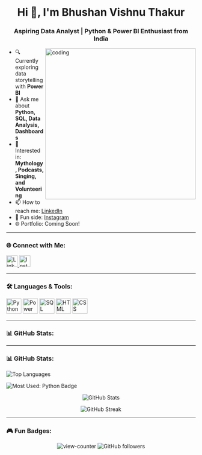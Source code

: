 <h1 align="center">Hi 👋, I'm Bhushan Vishnu Thakur</h1>
<h3 align="center">Aspiring Data Analyst | Python & Power BI Enthusiast from India</h3>

<img align="right" alt="coding" width="400" src="https://media.giphy.com/media/qgQUggAC3Pfv687qPC/giphy.gif" />

- 🔍 Currently exploring data storytelling with **Power BI**  
- 💬 Ask me about **Python, SQL, Data Analysis, Dashboards**
- 🎯 Interested in: **Mythology, Podcasts, Singing, and Volunteering**
- 📫 How to reach me: [LinkedIn](https://linkedin.com/in/bhushan-thakur-48b79222a)  
- 📸 Fun side: [Instagram](https://www.instagram.com/bhushanthakur0210/)  
- 🌐 Portfolio: Coming Soon!

---

### 🌐 Connect with Me:
<p align="left">
  <a href="https://linkedin.com/in/bhushan-thakur-48b79222a" target="_blank">
    <img src="https://cdn-icons-png.flaticon.com/512/174/174857.png" alt="LinkedIn" width="30" height="30"/>
  </a>
  <a href="https://www.instagram.com/bhushanthakur0210/" target="_blank">
    <img src="https://cdn-icons-png.flaticon.com/512/2111/2111463.png" alt="Instagram" width="30" height="30"/>
  </a>
</p>

---

### 🛠️ Languages & Tools:
<p align="left">
  <img src="https://cdn.jsdelivr.net/gh/devicons/devicon/icons/python/python-original.svg" width="40" height="40" alt="Python" />
  <img src="https://img.icons8.com/color/48/000000/power-bi.png" width="40" height="40" alt="Power BI"/>
  <img src="https://cdn.jsdelivr.net/gh/devicons/devicon/icons/mysql/mysql-original-wordmark.svg" width="40" height="40" alt="SQL" />
  <img src="https://cdn.jsdelivr.net/gh/devicons/devicon/icons/html5/html5-original.svg" width="40" height="40" alt="HTML" />
  <img src="https://cdn.jsdelivr.net/gh/devicons/devicon/icons/css3/css3-original.svg" width="40" height="40" alt="CSS" />
</p>

---

### 📊 GitHub Stats:
---

### 📊 GitHub Stats:
<p align="left">
  <img src="https://github-readme-stats.vercel.app/api/top-langs/?username=BhushanThakur0210&layout=compact&theme=radical&langs_count=6" alt="Top Languages" />
</p>

<p align="left">
  <img src="https://img.shields.io/badge/MOST_USED-PYTHON-blue?style=for-the-badge&logo=python&logoColor=white" alt="Most Used: Python Badge" />
</p>

<p align="center">
  <img src="https://github-readme-stats.vercel.app/api?username=BhushanThakur0210&show_icons=true&theme=radical" alt="GitHub Stats" />
</p>

<p align="center">
  <img src="https://github-readme-streak-stats.herokuapp.com/?user=BhushanThakur0210&theme=radical" alt="GitHub Streak" />
</p>


---

### 🎮 Fun Badges:

<p align="center">
  <img src="https://komarev.com/ghpvc/?username=BhushanThakur0210&label=Profile%20views&color=0e75b6&style=flat" alt="view-counter" />
  <img src="https://img.shields.io/github/followers/BhushanThakur0210?label=Follow&style=social" alt="GitHub followers" />
</p>
